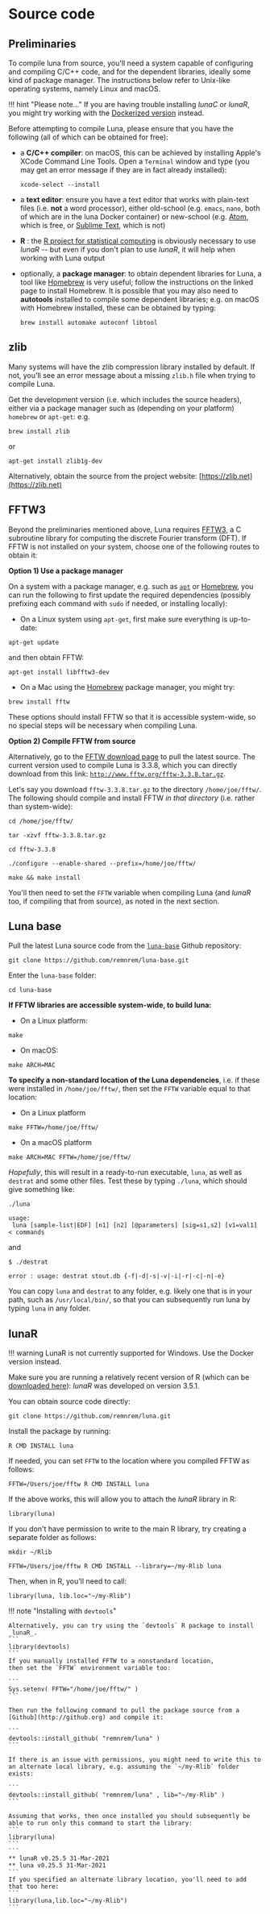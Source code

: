 # Source code

## Preliminaries

To compile luna from source, you'll need a system capable of
configuring and compiling C/C++ code, and for the dependent libraries,
ideally some kind of package manager.  The instructions below refer to
Unix-like operating systems, namely Linux and macOS.  

!!! hint "Please note..."
    If you are having trouble
    installing _lunaC_ or _lunaR_, you might try working with the 
    [Dockerized version](docker.md) instead.

Before attempting to compile Luna, please ensure that you have the
following (all of which can be obtained for free):

- a __C/C++ compiler__: on macOS, this can be achieved by installing
  Apple's XCode Command Line Tools.  Open a `Terminal` window and type
  (you may get an error message if they are in fact already installed):
  ```
  xcode-select --install
  ```

- a __text editor__: ensure you have a text editor that works with
  plain-text files (i.e. __not__ a word processor), either old-school
  (e.g. `emacs`, `nano`, both of which are in the luna Docker container)
  or new-school (e.g. [Atom](https://atom.io/), which is free, or
  [Sublime Text](https://www.sublimetext.com/), which is not)

- __R__ : the [R project for statistical
  computing](https://www.r-project.org/) is obviously necessary to use
  _lunaR_ -- but even if you don't plan to use _lunaR_, it will help when
  working with Luna output

- optionally, a __package manager__: to obtain dependent libraries for
  Luna, a tool like [Homebrew](https://brew.sh) is very useful; follow
  the instructions on the linked page to install Homebrew. It is
  possible that you may also need to __autotools__ installed to
  compile some dependent libraries; e.g. on macOS with Homebrew
  installed, these can be obtained by typing:
  ```
  brew install automake autoconf libtool
  ```


## zlib

Many systems will have the zlib compression library installed by
default.  If not, you'll see an error message about a missing `zlib.h` file
when trying to compile Luna.

Get the development version (i.e. which includes the source headers),
either via a package manager such as (depending on your platform)
`homebrew` or `apt-get`: e.g.

```
brew install zlib
```
or
```
apt-get install zlib1g-dev
```

Alternatively, obtain the source from the project website: [https://zlib.net](https://zlib.net)


## FFTW3 

Beyond the preliminaries mentioned above, Luna
requires [FFTW3](<http://www.fftw.org>), a C subroutine library for
computing the discrete Fourier transform (DFT).  If FFTW is not
installed on your system, choose one of the following routes to obtain
it:

__Option 1) Use a package manager__ 

On a system with a package manager, e.g. such as
[`apt`](https://wiki.debian.org/Apt) or [Homebrew](https://brew.sh),
you can run the following to first update the required dependencies
(possibly prefixing each command with `sudo` if needed, or installing
locally):

- On a Linux system using `apt-get`, first make sure everything is up-to-date:
```
apt-get update 
```
and then obtain FFTW:
```
apt-get install libfftw3-dev
```

- On a Mac using the [Homebrew](https://brew.sh) package manager, you might try:
```
brew install fftw 
```

These options should install FFTW so that it is accessible
system-wide, so no special steps will be necessary when compiling
Luna.


__Option 2) Compile FFTW from source__

Alternatively, go to the [FFTW download page](http://www.fftw.org/download.html) to
pull the latest source.  The current version used to compile Luna is
3.3.8, which you can directly download from this link:
[`http://www.fftw.org/fftw-3.3.8.tar.gz`](http://www.fftw.org/fftw-3.3.8.tar.gz).

Let's say you download `fftw-3.3.8.tar.gz` to the directory
`/home/joe/fftw/`.  The following should compile and install FFTW _in
that directory_ (i.e. rather than system-wide):

```
cd /home/joe/fftw/

tar -xzvf fftw-3.3.8.tar.gz

cd fftw-3.3.8

./configure --enable-shared --prefix=/home/joe/fftw/

make && make install
```

You'll then need to set the `FFTW` variable when compiling Luna (and
_lunaR_ too, if compiling that from source), as noted in the next
section.

## Luna base

Pull the latest Luna source code from the
[`luna-base`](<https://github.com/remnrem/luna-base>) Github repository:

```
git clone https://github.com/remnrem/luna-base.git
```

Enter the `luna-base` folder:

```
cd luna-base
```

__If FFTW libraries are accessible system-wide, to build luna:__

- On a Linux platform:
```
make
```
- On macOS:
```
make ARCH=MAC
```

__To specify a non-standard location of the Luna dependencies__, i.e. if these were installed 
in `/home/joe/fftw/`, then set the `FFTW` variable equal to that location:

- On a Linux platform
```
make FFTW=/home/joe/fftw/
```
- On a macOS platform
```
make ARCH=MAC FFTW=/home/joe/fftw/
```

_Hopefully_, this will result in a ready-to-run executable, `luna`, as
well as `destrat` and some other files.  Test these by typing
`./luna`, which should give something like:

```
./luna 
```

```
usage:
 luna [sample-list|EDF] [n1] [n2] [@parameters] [sig=s1,s2] [v1=val1] < commands
```

and

```
$ ./destrat 
```
```
error : usage: destrat stout.db {-f|-d|-s|-v|-i|-r|-c|-n|-e}
```

You can copy `luna` and `destrat` to any folder, e.g. likely one that
is in your path, such as `/usr/local/bin/`, so that you can
subsequently run luna by typing `luna` in any folder.


## lunaR

!!! warning
    LunaR is not currently supported for Windows.  Use the Docker version instead.

Make sure you are running a relatively recent version of R (which can
be [downloaded here](https://www.r-project.org)): _lunaR_ was
developed on version 3.5.1.

You can obtain source code directly:
```
git clone https://github.com/remnrem/luna.git
```

Install the package by running:
```
R CMD INSTALL luna
```

If needed, you can set `FFTW` to the location where you
compiled FFTW as follows:
```
FFTW=/Users/joe/fftw R CMD INSTALL luna
```
If the above works, this will allow you to attach the _lunaR_ library in R:
```
library(luna)
```
If you don't have permission to write to the main R library, try creating a separate folder as follows:
```
mkdir ~/Rlib

FFTW=/Users/joe/fftw R CMD INSTALL --library=~/my-Rlib luna
```    
Then, when in R, you'll need to call:
```
library(luna, lib.loc="~/my-Rlib")
```    


!!! note "Installing with `devtools`"

    Alternatively, you can try using the `devtools` R package to install _lunaR_.  
    ```
    library(devtools)
    ```
    If you manually installed FFTW to a nonstandard location, 
    then set the `FFTW` environment variable too:

    ```
    Sys.setenv( FFTW="/home/joe/fftw/" ) 
    ```

    Then run the following command to pull the package source from a
    [Github](http://github.org) and compile it:

    ```
    devtools::install_github( "remnrem/luna" ) 
    ```

    If there is an issue with permissions, you might need to write this to
    an alternate local library, e.g. assuming the `~/my-Rlib` folder exists:

    ```
    devtools::install_github( "remnrem/luna" , lib="~/my-Rlib" ) 
    ```

    Assuming that works, then once installed you should subsequently be able to run only this command to start the library:
    ```
    library(luna)
    ```
    ```
    ** lunaR v0.25.5 31-Mar-2021
    ** luna v0.25.5 31-Mar-2021
    ```
    If you specified an alternate library location, you'll need to add that too here:
    ```
    library(luna,lib.loc="~/my-Rlib")
    ```


